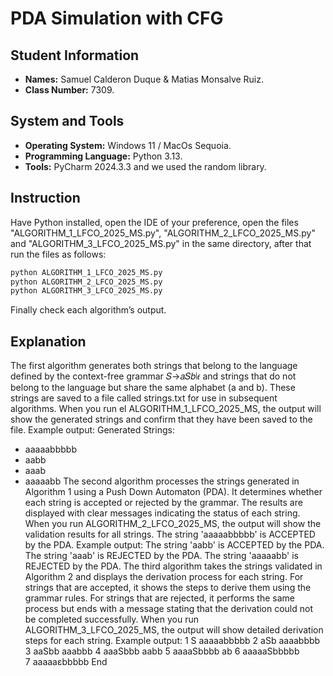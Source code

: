 # PDA Simulation with CFG
## Student Information
- **Names:** Samuel Calderon Duque & Matias Monsalve Ruiz.
- **Class Number:** 7309.
## System and Tools 
- **Operating System:** Windows 11 / MacOs Sequoia.
- **Programming Language:** Python 3.13.
- **Tools:** PyCharm 2024.3.3 and we used the random library.
## Instruction
 Have Python installed, open the IDE of your preference, open the files "ALGORITHM_1_LFCO_2025_MS.py", "ALGORITHM_2_LFCO_2025_MS.py" and "ALGORITHM_3_LFCO_2025_MS.py" in the same directory, after that run the files as follows: 
 ```sh 
python ALGORITHM_1_LFCO_2025_MS.py
python ALGORITHM_2_LFCO_2025_MS.py
python ALGORITHM_3_LFCO_2025_MS.py
```
Finally check each algorithm’s output.
## Explanation 
The first algorithm generates both strings that belong to the language defined by the context-free grammar 𝑆→𝑎𝑆𝑏∣𝜖 and strings that do not belong to the language but share the same alphabet (a and b). These strings are saved to a file called strings.txt for use in subsequent algorithms. When you run el ALGORITHM_1_LFCO_2025_MS, the output will show the generated strings and confirm that they have been saved to the file. Example output:
Generated Strings:
  - aaaaabbbbb
  - aabb
  - aaab
  - aaaaabb
The second algorithm processes the strings generated in Algorithm 1 using a Push Down Automaton (PDA). It determines whether each string is accepted or rejected by the grammar. The results are displayed with clear messages indicating the status of each string. When you run ALGORITHM_2_LFCO_2025_MS, the output will show the validation results for all strings.
The string 'aaaaabbbbb' is ACCEPTED by the PDA. Example output:
The string 'aabb' is ACCEPTED by the PDA.
The string 'aaab' is REJECTED by the PDA.
The string 'aaaaabb' is REJECTED by the PDA.
The third algorithm takes the strings validated in Algorithm 2 and displays the derivation process for each string. For strings that are accepted, it shows the steps to derive them using the grammar rules. For strings that are rejected, it performs the same process but ends with a message stating that the derivation could not be completed successfully.
When you run ALGORITHM_3_LFCO_2025_MS, the output will show detailed derivation steps for each string. Example output:
1    S                             aaaaabbbbb
2    aSb                           aaaabbbb
3    aaSbb                         aaabbb
4    aaaSbbb                       aabb
5    aaaaSbbbb                     ab
6    aaaaaSbbbbb                   
7    aaaaaεbbbbb                   End


